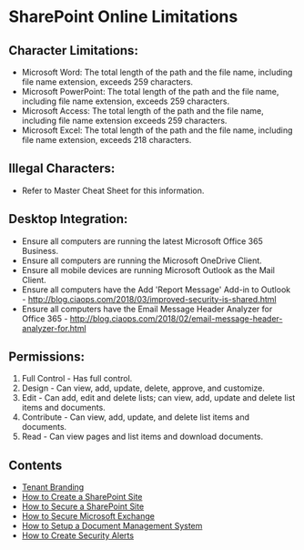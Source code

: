 # SharePoint Online Limitations

## Character Limitations:
- Microsoft Word: The total length of the path and the file name, including file name extension, exceeds 259 characters. 
- Microsoft PowerPoint: The total length of the path and the file name, including file name extension, exceeds 259 characters. 
- Microsoft Access: The total length of the path and the file name, including file name extension exceeds 259 characters. 
- Microsoft Excel: The total length of the path and the file name, including file name extension, exceeds 218 characters.

## Illegal Characters:
- Refer to Master Cheat Sheet for this information.

## Desktop Integration:
- Ensure all computers are running the latest Microsoft Office 365 Business.
- Ensure all computers are running the Microsoft OneDrive Client.
- Ensure all mobile devices are running Microsoft Outlook as the Mail Client.
- Ensure all computers have the Add 'Report Message' Add-in to Outlook - http://blog.ciaops.com/2018/03/improved-security-is-shared.html 
- Ensure all computers have the Email Message Header Analyzer for Office 365 - http://blog.ciaops.com/2018/02/email-message-header-analyzer-for.html 

## Permissions:
1.	Full Control - Has full control.
2.	Design - Can view, add, update, delete, approve, and customize.
3.	Edit - Can add, edit and delete lists; can view, add, update and delete list items and documents.
4.	Contribute - Can view, add, update, and delete list items and documents.
5.	Read - Can view pages and list items and download documents.


Contents
-------------
* [Tenant Branding](https://github.com/Brisso/Office365/tree/master/Tenant%20Branding)
* [How to Create a SharePoint Site](https://github.com/Brisso/Office365/)
* [How to Secure a SharePoint Site](https://github.com/Brisso/Office365/)
* [How to Secure Microsoft Exchange](https://github.com/Brisso/Office365/)
* [How to Setup a Document Management System](https://github.com/Brisso/Office365/)
* [How to Create Security Alerts](https://github.com/Brisso/Office365/)
